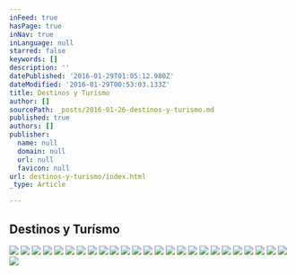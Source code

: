 ```yaml
---
inFeed: true
hasPage: true
inNav: true
inLanguage: null
starred: false
keywords: []
description: ''
datePublished: '2016-01-29T01:05:12.980Z'
dateModified: '2016-01-29T00:53:03.133Z'
title: Destinos y Turísmo
author: []
sourcePath: _posts/2016-01-26-destinos-y-turismo.md
published: true
authors: []
publisher:
  name: null
  domain: null
  url: null
  favicon: null
url: destinos-y-turismo/index.html
_type: Article

---
```

## Destinos y Turísmo
![](https://s3-us-west-2.amazonaws.com/the-grid-img/p/3e787130e286c8a4f27c0147227b590e76d7e787.jpg)
![](https://s3-us-west-2.amazonaws.com/the-grid-img/p/7b269acae73bf6b6cf224f717ede3256f1b6f011.jpg)
![](https://s3-us-west-2.amazonaws.com/the-grid-img/p/be0d67a0b3c9a180867ce104a54b214c9ad2ab22.jpg)
![](https://s3-us-west-2.amazonaws.com/the-grid-img/p/e3ed05125f3989211fc9e74860b8cbf62a2553d4.jpg)
![](https://s3-us-west-2.amazonaws.com/the-grid-img/p/af4307cce7a42db0972f63eed4f2bb2a9835ac13.jpg)
![](https://s3-us-west-2.amazonaws.com/the-grid-img/p/586ee9daa8e9458ef0e8b668aa2330b3222dc0bd.jpg)
![](https://s3-us-west-2.amazonaws.com/the-grid-img/p/7fd5cbe1a3d8be732eb0fec1916de876c5f6212a.jpg)
![](https://s3-us-west-2.amazonaws.com/the-grid-img/p/537381a5062490de0d6a363a7452fbc5780f0d3e.jpg)
![](https://s3-us-west-2.amazonaws.com/the-grid-img/p/b2a9d13c41dc69b164467fde5de192551d61c967.jpg)
![](https://s3-us-west-2.amazonaws.com/the-grid-img/p/2fe4d2037e7394d9994c03782dbc3b33690db4b3.jpg)
![](https://s3-us-west-2.amazonaws.com/the-grid-img/p/f6269a37d1dc87074c150f1e783890111d701b40.jpg)
![](https://s3-us-west-2.amazonaws.com/the-grid-img/p/566e0c12b2d04b3328a92ed396cbd3aab3967608.jpg)
![](https://s3-us-west-2.amazonaws.com/the-grid-img/p/89140d6ed2f8339db87a3a334a285eba13d287d1.jpg)
![](https://s3-us-west-2.amazonaws.com/the-grid-img/p/32f096b51d4ea04a32cbf6efbcb4f104275719e9.jpg)
![](https://s3-us-west-2.amazonaws.com/the-grid-img/p/df76214defeb4ee479fe3256b50b3a87764488bb.jpg)
![](https://s3-us-west-2.amazonaws.com/the-grid-img/p/05ae8da45f1f5db59dd5a3fed9793fc5ab1e1cf5.jpg)
![](https://s3-us-west-2.amazonaws.com/the-grid-img/p/2bc4fda437671daea115c207026cb9c7f9c7fea8.jpg)
![](https://s3-us-west-2.amazonaws.com/the-grid-img/p/597b08ed98006dacf11d2c4ddd634096e506dd4e.jpg)
![](https://s3-us-west-2.amazonaws.com/the-grid-img/p/ff3635a80dbfa200e58984d5d9686766f9b6c80b.jpg)
![](https://s3-us-west-2.amazonaws.com/the-grid-img/p/f3e063a63191497851b8f2bb68b79b30ae9ab479.jpg)
![](https://s3-us-west-2.amazonaws.com/the-grid-img/p/695715ad914bd4bb2b392feff9e3184648573e6b.jpg)
![](https://s3-us-west-2.amazonaws.com/the-grid-img/p/f7b7721162cac1e109d7ce85759c716303c7c650.jpg)
![](https://s3-us-west-2.amazonaws.com/the-grid-img/p/d9eeb6a3f75edded035d5df2248e4cb7dcd3650d.jpg)
![](https://s3-us-west-2.amazonaws.com/the-grid-img/p/28a17dfce03918c23d5b4ffed4cabc0ff6164632.jpg)
![](https://s3-us-west-2.amazonaws.com/the-grid-img/p/10f4010caa47b610e89809ad501a894d320a28a4.jpg)
![](https://s3-us-west-2.amazonaws.com/the-grid-img/p/f40f792b890965bf0d17cb946a7f36593cf54431.jpg)